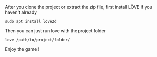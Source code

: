 After you clone the project or extract the zip file, first install LÖVE if you haven't already
```
sudo apt install love2d
```
Then you can just run love with the project folder
```
love /path/to/project/folder/
```
Enjoy the game !
